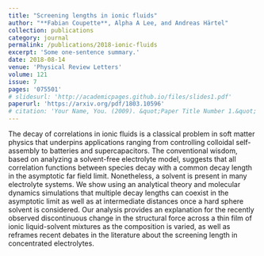 ```yaml
---
title: "Screening lengths in ionic fluids"
author: "**Fabian Coupette**, Alpha A Lee, and Andreas Härtel"
collection: publications
category: journal
permalink: /publications/2018-ionic-fluids
excerpt: 'Some one-sentence summary.'
date: 2018-08-14
venue: 'Physical Review Letters'
volume: 121
issue: 7
pages: '075501'
# slidesurl: 'http://academicpages.github.io/files/slides1.pdf'
paperurl: 'https://arxiv.org/pdf/1803.10596'
# citation: 'Your Name, You. (2009). &quot;Paper Title Number 1.&quot; <i>Journal 1</i>. 1(1).'
---
```


The decay of correlations in ionic fluids is a classical problem in soft matter physics that underpins applications ranging from controlling colloidal self-assembly to batteries and supercapacitors. The conventional wisdom, based on analyzing a solvent-free electrolyte model, suggests that all correlation functions between species decay with a common decay length in the asymptotic far field limit. Nonetheless, a solvent is present in many electrolyte systems. We show using an analytical theory and molecular dynamics simulations that multiple decay lengths can coexist in the asymptotic limit as well as at intermediate distances once a hard sphere solvent is considered. Our analysis provides an explanation for the recently observed discontinuous change in the structural force across a thin film of ionic liquid-solvent mixtures as the composition is varied, as well as reframes recent debates in the literature about the screening length in concentrated electrolytes.